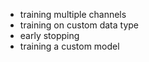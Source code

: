 

- training multiple channels
- training on custom data type
- early stopping
- training a custom model